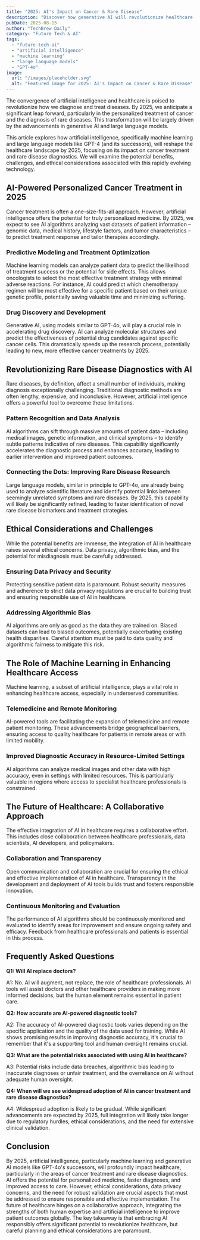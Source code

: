 ```yaml
---
title: "2025: AI's Impact on Cancer & Rare Disease"
description: "Discover how generative AI will revolutionize healthcare in 2025, personalizing cancer treatment and improving rare disease diagnostics with machine learning & large language models. Read now to learn more!"
pubDate: 2025-08-15
author: "TechBrew Daily"
category: "Future Tech & AI"
tags:
  - "future-tech-ai"
  - "artificial intelligence"
  - "machine learning"
  - "large language models"
  - "GPT-4o"
image:
  url: "/images/placeholder.svg"
  alt: "Featured image for 2025: AI's Impact on Cancer & Rare Disease"
---
```


The convergence of artificial intelligence and healthcare is poised to revolutionize how we diagnose and treat diseases. By 2025, we anticipate a significant leap forward, particularly in the personalized treatment of cancer and the diagnosis of rare diseases. This transformation will be largely driven by the advancements in generative AI and large language models.

This article explores how artificial intelligence, specifically machine learning and large language models like GPT-4 (and its successors), will reshape the healthcare landscape by 2025, focusing on its impact on cancer treatment and rare disease diagnostics. We will examine the potential benefits, challenges, and ethical considerations associated with this rapidly evolving technology.


## AI-Powered Personalized Cancer Treatment in 2025

Cancer treatment is often a one-size-fits-all approach.  However,  artificial intelligence offers the potential for truly personalized medicine.  By 2025, we expect to see AI algorithms analyzing vast datasets of patient information – genomic data, medical history, lifestyle factors, and tumor characteristics – to predict treatment response and tailor therapies accordingly.

###  Predictive Modeling and Treatment Optimization

Machine learning models can analyze patient data to predict the likelihood of treatment success or the potential for side effects. This allows oncologists to select the most effective treatment strategy with minimal adverse reactions.  For instance, AI could predict which chemotherapy regimen will be most effective for a specific patient based on their unique genetic profile, potentially saving valuable time and minimizing suffering.

###  Drug Discovery and Development

Generative AI, using models similar to GPT-4o, will play a crucial role in accelerating drug discovery.  AI can analyze molecular structures and predict the effectiveness of potential drug candidates against specific cancer cells. This dramatically speeds up the research process, potentially leading to new, more effective cancer treatments by 2025.


## Revolutionizing Rare Disease Diagnostics with AI

Rare diseases, by definition, affect a small number of individuals, making diagnosis exceptionally challenging.  Traditional diagnostic methods are often lengthy, expensive, and inconclusive.  However,  artificial intelligence offers a powerful tool to overcome these limitations.

###  Pattern Recognition and Data Analysis

AI algorithms can sift through massive amounts of patient data – including medical images, genetic information, and clinical symptoms – to identify subtle patterns indicative of rare diseases.  This capability significantly accelerates the diagnostic process and enhances accuracy, leading to earlier intervention and improved patient outcomes.

###  Connecting the Dots:  Improving Rare Disease Research

Large language models, similar in principle to GPT-4o, are already being used to analyze scientific literature and identify potential links between seemingly unrelated symptoms and rare diseases. By 2025, this capability will likely be significantly refined, leading to faster identification of novel rare disease biomarkers and treatment strategies.


## Ethical Considerations and Challenges

While the potential benefits are immense, the integration of AI in healthcare raises several ethical concerns.  Data privacy, algorithmic bias, and the potential for misdiagnosis must be carefully addressed.

###  Ensuring Data Privacy and Security

Protecting sensitive patient data is paramount.  Robust security measures and adherence to strict data privacy regulations are crucial to building trust and ensuring responsible use of AI in healthcare.

###  Addressing Algorithmic Bias

AI algorithms are only as good as the data they are trained on.  Biased datasets can lead to biased outcomes, potentially exacerbating existing health disparities.  Careful attention must be paid to data quality and algorithmic fairness to mitigate this risk.


## The Role of Machine Learning in Enhancing Healthcare Access

Machine learning, a subset of artificial intelligence, plays a vital role in enhancing healthcare access, especially in underserved communities.

###  Telemedicine and Remote Monitoring

AI-powered tools are facilitating the expansion of telemedicine and remote patient monitoring. These advancements bridge geographical barriers, ensuring access to quality healthcare for patients in remote areas or with limited mobility.

###  Improved Diagnostic Accuracy in Resource-Limited Settings

AI algorithms can analyze medical images and other data with high accuracy, even in settings with limited resources. This is particularly valuable in regions where access to specialist healthcare professionals is constrained.


##  The Future of Healthcare: A Collaborative Approach

The effective integration of AI in healthcare requires a collaborative effort. This includes close collaboration between healthcare professionals, data scientists, AI developers, and policymakers.

###  Collaboration and Transparency

Open communication and collaboration are crucial for ensuring the ethical and effective implementation of AI in healthcare. Transparency in the development and deployment of AI tools builds trust and fosters responsible innovation.

###  Continuous Monitoring and Evaluation

The performance of AI algorithms should be continuously monitored and evaluated to identify areas for improvement and ensure ongoing safety and efficacy.  Feedback from healthcare professionals and patients is essential in this process.


## Frequently Asked Questions

**Q1: Will AI replace doctors?**

A1:  No. AI will augment, not replace, the role of healthcare professionals. AI tools will assist doctors and other healthcare providers in making more informed decisions, but the human element remains essential in patient care.

**Q2: How accurate are AI-powered diagnostic tools?**

A2: The accuracy of AI-powered diagnostic tools varies depending on the specific application and the quality of the data used for training.  While AI shows promising results in improving diagnostic accuracy, it's crucial to remember that it's a supporting tool and human oversight remains crucial.

**Q3: What are the potential risks associated with using AI in healthcare?**

A3: Potential risks include data breaches, algorithmic bias leading to inaccurate diagnoses or unfair treatment, and the overreliance on AI without adequate human oversight.

**Q4: When will we see widespread adoption of AI in cancer treatment and rare disease diagnostics?**

A4: Widespread adoption is likely to be gradual. While significant advancements are expected by 2025, full integration will likely take longer due to regulatory hurdles, ethical considerations, and the need for extensive clinical validation.



## Conclusion

By 2025, artificial intelligence, particularly machine learning and generative AI models like GPT-4o's successors, will profoundly impact healthcare, particularly in the areas of cancer treatment and rare disease diagnostics.  AI offers the potential for personalized medicine, faster diagnoses, and improved access to care.  However, ethical considerations, data privacy concerns, and the need for robust validation are crucial aspects that must be addressed to ensure responsible and effective implementation.  The future of healthcare hinges on a collaborative approach, integrating the strengths of both human expertise and artificial intelligence to improve patient outcomes globally. The key takeaway is that embracing AI responsibly offers significant potential to revolutionize healthcare, but careful planning and ethical considerations are paramount.
